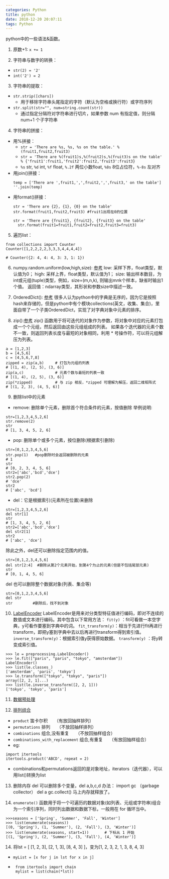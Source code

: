 ```yaml
---
categories: Python
title: python
date: 2018-12-20 20:07:11
tags: Python
---
```


python中的一些语法&函数。

1. 原数+1: `x += 1`

2. 字符串与数字的转换：
- `str(2) = '2'`
- `int('2') = 2`

3. 字符串的提取：
- `str.strip([chars])`
   - 用于移除字符串头尾指定的字符（默认为空格或换行符）或字符序列
- `str.split(str="", num=string.count(str))`
   - 通过指定分隔符对字符串进行切片，如果参数 num 有指定值，则分隔 num+1 个子字符串

4. 字符串的拼接：
- 用%拼接：
    - `str = 'There are %s, %s, %s on the table.' % (fruit1,fruit2,fruit3)`
    - `str = 'There are %(fruit1)s,%(fruit2)s,%(fruit3)s on the table' % {'fruit1':fruit1,'fruit2':fruit2,'fruit3':fruit3} `
    - `%s` str, `%d` int, `%f` float, `%.2f` 两位小数float, `%8s` 8位占位符，`%-8s` 左对齐 
- 用join()拼接：
    ```
    temp = ['There are ',fruit1,',',fruit2,',',fruit3,' on the table']
    ''.join(temp)
    ```
- 用format()拼接：
    ```
    str = 'There are {2}, {1}, {0} on the table'
    str.format(fruit1,fruit2,fruit3) #fruit1出现在0的位置
    ```
    ```
    str = 'There are {fruit1}, {fruit2}, {fruit3} on the table'
	  str.format(fruit1=fruit1,fruit2=fruit2,fruit3=fruit3)
	 ```

5. 遍历list：
```
from collections import Counter
Counter([1,2,2,2,2,3,3,3,4,4,4,4])

# Counter({2: 4, 4: 4, 3: 3, 1: 1})
```

6. numpy.random.uniform(low,high,size): [参考](https://blog.csdn.net/u013920434/article/details/52507173)
low: 采样下界，float类型，默认值为0；
high: 采样上界，float类型，默认值为1；
size: 输出样本数目，为int或元组(tuple)类型，例如，size=(m,n,k), 则输出m*n*k个样本，缺省时输出1个值。
返回值：ndarray类型，其形状和参数size中描述一致。

7. OrderedDict(): [参考](https://www.cnblogs.com/gide/p/6370082.html)
很多人认为python中的字典是无序的，因为它是按照hash来存储的，但是python中有个模块collections(英文，收集、集合)，里面自带了一个子类OrderedDict，实现了对字典对象中元素的排序。

8. zip():[参考](http://www.runoob.com/python/python-func-zip.html)
zip() 函数用于将可迭代的对象作为参数，将对象中对应的元素打包成一个个元组，然后返回由这些元组组成的列表。
如果各个迭代器的元素个数不一致，则返回列表长度与最短的对象相同，利用 * 号操作符，可以将元组解压为列表。
```
a = [1,2,3]
b = [4,5,6]
c = [4,5,6,7,8]
zipped = zip(a,b)     # 打包为元组的列表
# [(1, 4), (2, 5), (3, 6)]
zip(a,c)              # 元素个数与最短的列表一致
# [(1, 4), (2, 5), (3, 6)]
zip(*zipped)          # 与 zip 相反，*zipped 可理解为解压，返回二维矩阵式
# [(1, 2, 3), (4, 5, 6)]
```

9. 删除list中的元素
- remove: 删除单个元素，删除首个符合条件的元素，按值删除
举例说明:
```
str=[1,2,3,4,5,2,6]
str.remove(2)
str
# [1, 3, 4, 5, 2, 6]
```

- pop:  删除单个或多个元素，按位删除(根据索引删除)
```
str=[0,1,2,3,4,5,6]
str.pop(1)   #pop删除时会返回被删除的元素
# 1
str
# [0, 2, 3, 4, 5, 6]
str2=['abc','bcd','dce']
str2.pop(2)
# 'dce'
str2
# ['abc', 'bcd']
```

- del：它是根据索引(元素所在位置)来删除
```
str=[1,2,3,4,5,2,6]
del str[1]
str
# [1, 3, 4, 5, 2, 6]
str2=['abc','bcd','dce']
del str2[1]
str2
# ['abc', 'dce']
```

除此之外，del还可以删除指定范围内的值。
```
str=[0,1,2,3,4,5,6]
del str[2:4]  #删除从第2个元素开始，到第4个为止的元素(但是不包括尾部元素)
str
# [0, 1, 4, 5, 6]
```
del 也可以删除整个数据对象(列表、集合等)
```
str=[0,1,2,3,4,5,6]
del str
str         #删除后，找不到对象
```

10. [LabelEncoder](https://blog.csdn.net/quintind/article/details/79850455)
LabelEncoder是用来对分类型特征值进行编码，即对不连续的数值或文本进行编码。其中包含以下常用方法：
`fit(y)` ：fit可看做一本空字典，y可看作要塞到字典中的词。 
`fit_transform(y)`：相当于先进行fit再进行transform，即把y塞到字典中去以后再进行transform得到索引值。 
`inverse_transform(y)`：根据索引值y获得原始数据。 
`transform(y)` ：将y转变成索引值。
```
>>> le = preprocessing.LabelEncoder()
>>> le.fit(["paris", "paris", "tokyo", "amsterdam"])
LabelEncoder()
>>> list(le.classes_)
['amsterdam', 'paris', 'tokyo']
>>> le.transform(["tokyo", "tokyo", "paris"]) 
array([2, 2, 1]...)
>>> list(le.inverse_transform([2, 2, 1]))
['tokyo', 'tokyo', 'paris']
```

11. [数据预处理](https://www.cnblogs.com/chaosimple/p/4153167.html)

12. [排列组合](https://www.cnblogs.com/aiguiling/p/8594023.html)
- `product` 笛卡尔积　　（有放回抽样排列）
- `permutations` 排列　　（不放回抽样排列）
- `combinations` 组合,没有重复　　（不放回抽样组合）
- `combinations_with_replacement` 组合,有重复　　（有放回抽样组合）
- eg: 
```
import itertools
itertools.product('ABCD', repeat = 2)
```
- combinations和permutations返回的是对象地址，iterators（迭代器），可以用list()转换为list

13. 删除内存
del 可以删除多个变量，del a,b,c,d
办法：
import gc （garbage collector）
del a
gc.collect()
马上内存就释放了。

14. `enumerate()` 函数用于将一个可遍历的数据对象(如列表、元组或字符串)组合为一个索引序列，同时列出数据和数据下标，一般用在 for 循环当中。
```
>>>seasons = ['Spring', 'Summer', 'Fall', 'Winter']
>>> list(enumerate(seasons))
[(0, 'Spring'), (1, 'Summer'), (2, 'Fall'), (3, 'Winter')]
>>> list(enumerate(seasons, start=1))       # 下标从 1 开始
[(1, 'Spring'), (2, 'Summer'), (3, 'Fall'), (4, 'Winter')]
```

14. 将lst = [ [1, 2, 3], [2, 1, 3], [8, 4, 3] ]，变为[1, 2, 3, 2, 1, 3, 8, 4, 3]
- `myList = [x for j in lst for x in j]`
- ```
   from itertools import chain
   mylist = list(chain(*lst))
  ```
